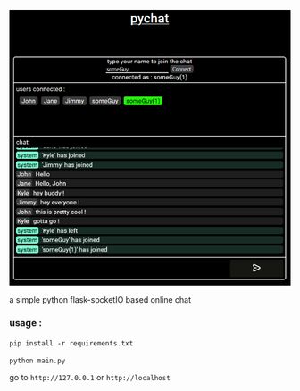 
![img.png](md-resource/img.png)

a simple python flask-socketIO based online chat

### usage :

`pip install -r requirements.txt`

`python main.py`

go to `http://127.0.0.1` or `http://localhost`


